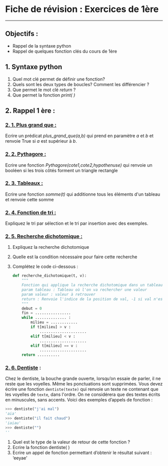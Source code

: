 # Fiche de révision : Exercices de 1ère

------

## Objectifs :

- Rappel de la syntaxe python
- Rappel de quelques fonction clés du cours de 1ère

## 1. Syntaxe python

1) Quel mot clé permet de définir une fonction?
2) Quels sont les deux types de boucles? Comment les différencier ?
3) Que permet le mot clé *return* ?
4) Que permet la fonction *print( )*

 ## 2. Rappel 1 ère :

### <u>2. 1. Plus grand que :</u>

Ecrire un prédicat *plus_grand_que(a,b)* qui prend en paramètre *a* et *b* et renvoie True si *a* est supérieur à *b*.

### <u>2. 2. Pythagore :</u>

Ecrire une fonction *Pythagore(cote1,cote2,hypothenuse)* qui renvoie un booléen si les trois côtés forment un triangle rectangle

### <u>2. 3. Tableaux :</u>

Ecrire une fonction *somme(t)* qui additionne tous les éléments d'un tableau et renvoie cette somme

### <u>2. 4. Fonction de tri :</u>

Expliquez le tri par sélection et le tri par insertion avec des exemples.

### <u>2. 5. Recherche dichotomique :</u>

1. Expliquez la recherche dichotomique

2. Quelle est la condition nécessaire pour faire cette recherche

3. Complétez le code ci-dessous :

   ```python
   def recherche_dichotomique(t, v):
       """
       Fonction qui applique la recherche dichotomique dans un tableau
       param tableau : Tableau où l'on va rechercher une valeur
       param valeur : valeur à retrouver
       return : Renvoie l'indice de la position de val, -1 si val n'est pas dans le tableau
       """
       debut = 0
       fin = ................
       while .............. :
           milieu = ............
           if t[milieu] > v :
               .....................
           elif t[milieu] < v :
               .....................
           elif t[milieu] == v :
               .....................
       return ..........
   ```


### <u>2. 6. Dentiste</u> :

Chez le dentiste, la bouche grande ouverte, lorsqu’on essaie de parler, il ne reste que les voyelles. Même les ponctuations sont supprimées.
Vous devez écrire une fonction `dentiste(texte)` qui renvoie un texte ne contenant que les voyelles de `texte`, dans l'ordre.
On ne considérera que des textes écrits en minuscules, sans accents. 
Voici des exemples d’appels de fonction :

```python
>>> dentiste("j'ai mal")
'aia'
>>> dentiste("il fait chaud")
'iaiau'
>>> dentiste("")
''
```

1. Quel est le type de la valeur de retour de cette fonction ?
2. Ecrire la fonction dentiste( )
3. Ecrire un appel de fonction permettant d’obtenir le résultat suivant :  ‘eeyae’